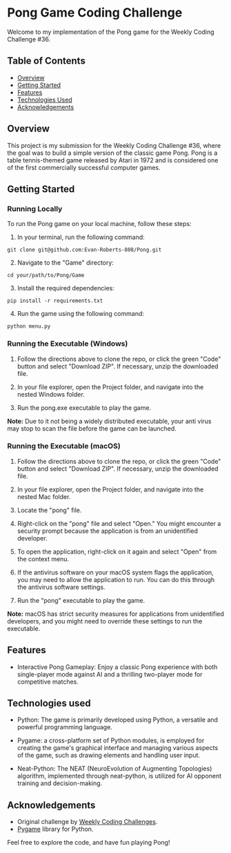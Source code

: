 # Pong Game Coding Challenge

Welcome to my implementation of the Pong game for the Weekly Coding Challenge #36.

## Table of Contents
- [Overview](#overview)
- [Getting Started](#getting-started)
- [Features](#features)
- [Technologies Used](#technologies-used)
- [Acknowledgements](#acknowledgements)

## Overview
This project is my submission for the Weekly Coding Challenge #36, where the goal was to build a simple version of the classic game Pong. Pong is a table tennis-themed game released by Atari in 1972 and is considered one of the first commercially successful computer games.

## Getting Started

### Running Locally

To run the Pong game on your local machine, follow these steps:

1. In your terminal, run the following command:
```
git clone git@github.com:Evan-Roberts-808/Pong.git
```

2. Navigate to the "Game" directory:
```
cd your/path/to/Pong/Game
```

3. Install the required dependencies:
```
pip install -r requirements.txt
```

4. Run the game using the following command:
```
python menu.py
```

### Running the Executable (Windows)

1. Follow the directions above to clone the repo, or click the green "Code" button and select "Download ZIP". If necessary, unzip the downloaded file.

2. In your file explorer, open the Project folder, and navigate into the nested Windows folder.

3. Run the pong.exe executable to play the game.

<b>Note:</b> Due to it not being a widely distributed executable, your anti virus may stop to scan the file before the game can be launched.

### Running the Executable (macOS)

1. Follow the directions above to clone the repo, or click the green "Code" button and select "Download ZIP". If necessary, unzip the downloaded file.

2. In your file explorer, open the Project folder, and navigate into the nested Mac folder.

3. Locate the "pong" file.

4. Right-click on the "pong" file and select "Open." You might encounter a security prompt because the application is from an unidentified developer.

5. To open the application, right-click on it again and select "Open" from the context menu.

6. If the antivirus software on your macOS system flags the application, you may need to allow the application to run. You can do this through the antivirus software settings.

7. Run the "pong" executable to play the game.

<b>Note:</b> macOS has strict security measures for applications from unidentified developers, and you might need to override these settings to run the executable.

## Features
- Interactive Pong Gameplay: Enjoy a classic Pong experience with both single-player mode against AI and a thrilling two-player mode for competitive matches.

## Technologies used

- Python: The game is primarily developed using Python, a versatile and powerful programming language.

- Pygame: a cross-platform set of Python modules, is employed for creating the game's graphical interface and managing various aspects of the game, such as drawing elements and handling user input.

- Neat-Python: The NEAT (NeuroEvolution of Augmenting Topologies) algorithm, implemented through neat-python, is utilized for AI opponent training and decision-making.

## Acknowledgements
- Original challenge by <a href="https://codingchallenges.substack.com/p/coding-challenge-36-pong?utm_source=post-email-title&publication_id=1483213&post_id=138948290&utm_campaign=email-post-title&isFreemail=true&r=30rz1q&utm_medium=email">Weekly Coding Challenges</a>.
- <a href="https://www.pygame.org/news">Pygame</a> library for Python.

Feel free to explore the code, and have fun playing Pong!
